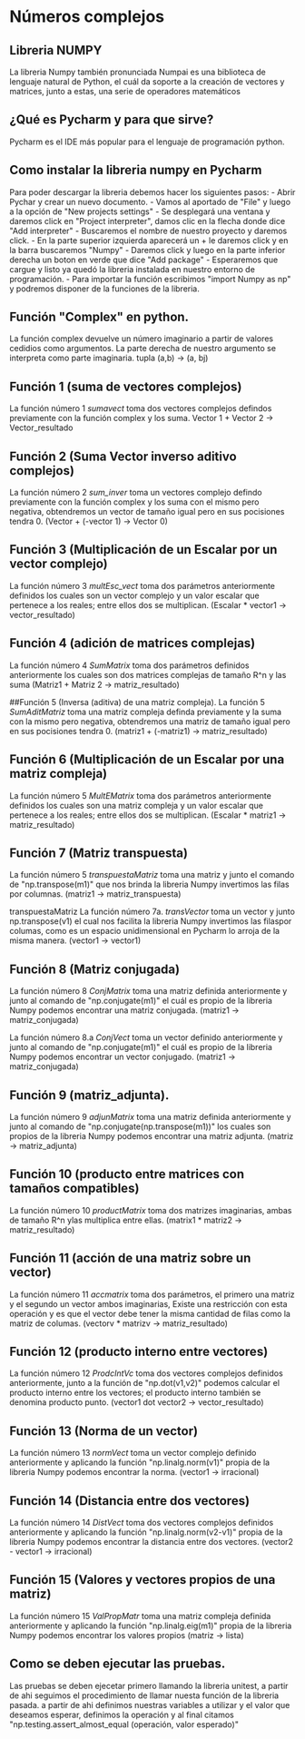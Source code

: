# Números complejos

## Libreria NUMPY
La libreria Numpy también pronunciada Numpai es una biblioteca de lenguaje natural de Python, el cuál da soporte a la 
creación de vectores y matrices, junto a estas, una serie de operadores matemáticos

## ¿Qué es Pycharm y para que sirve?
Pycharm es el IDE más popular para el lenguaje de programación python.

## Como instalar la libreria numpy en Pycharm
Para poder descargar la libreria debemos hacer los siguientes pasos:
	- Abrir Pychar y crear un nuevo documento.
	- Vamos al aportado de "File" y luego a la opción de "New projects settings"
	- Se desplegará una ventana y daremos click en "Project interpreter", damos clic en la flecha donde dice 
		"Add interpreter"
	- Buscaremos el nombre de nuestro proyecto y daremos click.
	- En la parte superior izquierda aparecerá un + le daremos click y en la barra buscaremos "Numpy"
	- Daremos click y luego en la parte inferior derecha un boton en verde que dice "Add package"
	- Esperaremos que cargue y listo ya quedó la libreria instalada en nuestro entorno de programación.
	- Para importar la función escribimos "import Numpy as np" y podremos disponer de la funciones de la libreria.

## Función "Complex" en python.
La función complex devuelve un número imaginario a partir de valores cedidios como argumentos.
La parte derecha de nuestro argumento se interpreta como parte imaginaria.
tupla (a,b) -> (a, bj)
 

## Función 1 (suma de vectores complejos)
La función número 1 *sumavect*  toma dos vectores complejos defindos previamente con la función complex y los suma.
Vector 1 + Vector 2 -> Vector_resultado

## Función 2 (Suma Vector inverso aditivo complejos)
La función número 2 *sum_inver* toma un vectores complejo defindo previamente con la función complex y los suma con el 
mismo pero negativa, obtendremos un vector de tamaño igual pero en sus pocisiones tendra 0.
(Vector + (-vector 1) -> Vector 0)

## Función 3 (Multiplicación de un Escalar por un vector complejo)
La función número 3 *multEsc_vect* toma dos parámetros anteriormente definidos los cuales son un vector complejo y un 
valor escalar que pertenece a los reales; entre ellos dos se multiplican.
(Escalar * vector1 -> vector_resultado)

## Función 4 (adición de matrices complejas)
La función número 4 *SumMatrix* toma dos parámetros definidos anteriormente los cuales son dos matrices complejas de 
tamaño R^n y las suma
(Matriz1 + Matriz 2 -> matriz_resultado)

##Función 5 (Inversa (aditiva) de una matriz compleja).
La función 5 *SumAditMatriz* toma una matriz compleja definda previamente y la suma con la mismo pero negativa, 
obtendremos una matriz de tamaño igual pero en sus pocisiones tendra 0.
(matriz1 + (-matriz1) -> matriz_resultado)

## Función 6 (Multiplicación de un Escalar por una matriz compleja)
La función número 5 *MultEMatrix* toma dos parámetros anteriormente definidos los cuales son una matriz compleja y un 
valor escalar que pertenece a los reales; entre ellos dos se multiplican.
(Escalar * matriz1 -> matriz_resultado)

## Función 7 (Matriz transpuesta)
La función número 5 *transpuestaMatriz* toma una matriz y junto el comando de "np.transpose(m1)" que nos brinda la 
libreria Numpy invertimos las filas por columnas.
(matriz1 -> matriz_transpuesta)

transpuestaMatriz
La función número 7a. *transVector* toma un vector y junto np.transpose(v1) el cual nos facilita la libreria Numpy 
invertimos las filaspor columas, como es un espacio unidimensional en Pycharm lo arroja de la misma manera.
(vector1 -> vector1)

## Función 8 (Matriz conjugada)
La función número 8 *ConjMatrix* toma una matriz definida anteriormente y junto al comando de "np.conjugate(m1)" el 
cuál es propio de la libreria Numpy podemos encontrar una matriz conjugada.
(matriz1 -> matriz_conjugada)

La función número 8.a *ConjVect* toma un vector definido anteriormente y junto al comando de "np.conjugate(m1)" el cuál 
es propio de la libreria Numpy podemos encontrar un vector conjugado.
(matriz1 -> matriz_conjugada)

## Función 9 (matriz_adjunta).
La función número 9 *adjunMatrix* toma una matriz definida anteriormente y junto al comando de 
"np.conjugate(np.transpose(m1))" los cuales son propios de la libreria Numpy podemos encontrar una matriz adjunta.
(matriz -> matriz_adjunta)

## Función 10 (producto entre matrices con tamaños compatibles)
La función número 10 *productMatrix* toma dos matrizes imaginarias, ambas de tamaño R^n ylas multiplica entre ellas.
(matrix1 * matriz2 -> matriz_resultado)

## Función 11 (acción de una matriz sobre un vector)
La función número 11 *accmatrix* toma dos parámetros, el primero una matriz y el segundo un vector ambos imaginarias, 
Existe una restricción con esta operación y es que el vector debe tener la misma cantidad de filas como la matriz de 
columas.
(vectorv * matrizv -> matriz_resultado)

## Función 12 (producto interno entre vectores)
La función número 12 *ProdcIntVc* toma dos vectores complejos definidos anteriormente, junto a la función 
de "np.dot(v1,v2)" podemos calcular el producto interno entre los vectores; el producto interno también se 
denomina producto punto.
(vector1 dot vector2 -> vector_resultado)

## Función 13 (Norma de un vector)
La función número 13 *normVect* toma un vector complejo definido anteriormente y aplicando la función 
"np.linalg.norm(v1)" propia de la libreria Numpy podemos encontrar la norma.
(vector1 -> irracional)

## Función 14 (Distancia entre dos vectores)
La función número 14 *DistVect* toma dos vectores complejos definidos anteriormente y aplicando la función 
"np.linalg.norm(v2-v1)" propia de la libreria Numpy podemos encontrar la distancia entre dos vectores.
(vector2 - vector1 -> irracional)

## Función 15 (Valores  y vectores propios de una matriz)
La función número 15 *ValPropMatr* toma una matriz compleja definida anteriormente y aplicando la función 
"np.linalg.eig(m1)" propia de la libreria Numpy podemos encontrar los valores propios
(matriz -> lista)

## Como se deben ejecutar las pruebas.
Las pruebas se deben ejecetar primero llamando la libreria unitest, a partir de ahi seguimos el procedimiento de llamar 
nuesta función de la libreria pasada. a partir de ahi definimos nuestras variables a utilizar y el valor que deseamos 
esperar, definimos la operación y al final citamos "np.testing.assert_almost_equal (operación, valor esperado)"
